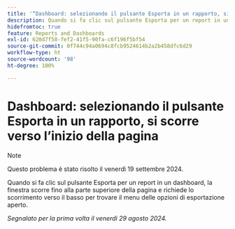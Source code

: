 ```yaml
---
title: '“Dashboard: selezionando il pulsante Esporta in un rapporto, si scorre verso l’inizio della pagina”'
description: Quando si fa clic sul pulsante Esporta per un report in un dashboard, la finestra scorre fino alla parte superiore della pagina e richiede lo scorrimento verso il basso per trovare il menu delle opzioni di esportazione aperto.
hidefromtoc: true
feature: Reports and Dashboards
exl-id: 620d7f58-fef2-41f5-90fa-c6f196f5bf54
source-git-commit: 0f744c94a0694c8fcb9524614b2a2b458dfc6d29
workflow-type: ht
source-wordcount: '98'
ht-degree: 100%

---
```


# Dashboard: selezionando il pulsante Esporta in un rapporto, si scorre verso l’inizio della pagina

>[!NOTE]
>
>Questo problema è stato risolto il venerdì 19 settembre 2024.

Quando si fa clic sul pulsante Esporta per un report in un dashboard, la finestra scorre fino alla parte superiore della pagina e richiede lo scorrimento verso il basso per trovare il menu delle opzioni di esportazione aperto.

_Segnalato per la prima volta il venerdì 29 agosto 2024._
